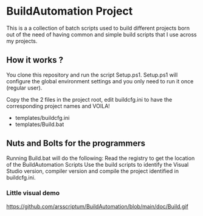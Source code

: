 # BuildAutomation Project

This is a a collection of batch scripts used to build different projects born out of the need
of having common and simple build scripts that I use across my projects.

## How it works ?

You clone this repository and run the script Setup.ps1.
Setup.ps1 will configure the global environment settings and you only need to run it once (regular user).

Copy the the 2 files in the project root, edit buildcfg.ini to have the corresponding project names and VOILA!
- templates/buildcfg.ini
- templates/Build.bat


## Nuts and Bolts for the programmers

Running Build.bat will do the following:
Read the registry to get the location of the BuildAutomation Scripts
Use the build scripts to identify the Visual Studio version, compiler version and compile the project
identified in buildcfg.ini.

### Little visual demo

https://github.com/arsscriptum/BuildAutomation/blob/main/doc/Build.gif


